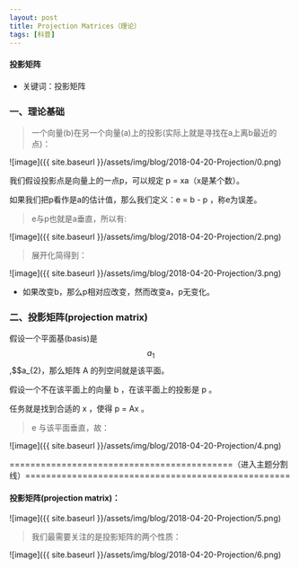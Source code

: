 ```yaml
---
layout: post
title: Projection Matrices（理论）
tags: [科普]
---
```

#### 投影矩阵

* 关键词：投影矩阵

### 一、理论基础

> 一个向量(b)在另一个向量(a)上的投影(实际上就是寻找在a上离b最近的点)：

![image]({{ site.baseurl }}/assets/img/blog/2018-04-20-Projection/0.png)

我们假设投影点是向量上的一点p，可以规定 p = xa（x是某个数）。

如果我们把p看作是a的估计值，那么我们定义：e = b - p ，称e为误差。

> e与p也就是a垂直，所以有:

![image]({{ site.baseurl }}/assets/img/blog/2018-04-20-Projection/2.png)

> 展开化简得到：

![image]({{ site.baseurl }}/assets/img/blog/2018-04-20-Projection/3.png)

* 如果改变b，那么p相对应改变，然而改变a，p无变化。

### 二、投影矩阵(projection matrix)

假设一个平面基(basis)是$$a_{1}$$,$$a_{2}，那么矩阵 A 的列空间就是该平面。

假设一个不在该平面上的向量 b ，在该平面上的投影是 p 。

任务就是找到合适的 x ，使得 p = Ax 。

> e 与该平面垂直，故：

![image]({{ site.baseurl }}/assets/img/blog/2018-04-20-Projection/4.png)

===========================================（进入主题分割线）===================================================

#### 投影矩阵(projection matrix)：

![image]({{ site.baseurl }}/assets/img/blog/2018-04-20-Projection/5.png)

> 我们最需要关注的是投影矩阵的两个性质：

![image]({{ site.baseurl }}/assets/img/blog/2018-04-20-Projection/6.png)












